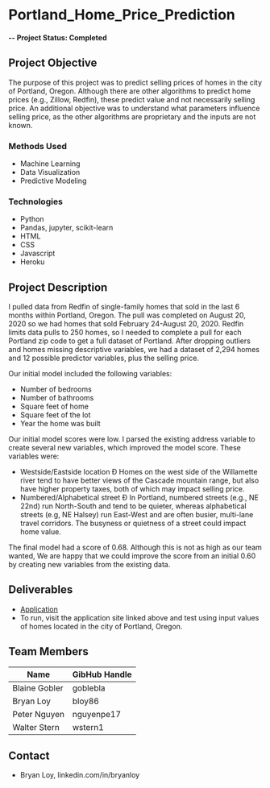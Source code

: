# Portland_Home_Price_Prediction

#### -- Project Status: Completed

## Project Objective
The purpose of this project was to predict selling prices of homes in the city of Portland, Oregon.  Although there are other algorithms to predict home prices (e.g., Zillow, Redfin), these predict value and not necessarily selling price.  An additional objective was to understand what parameters influence selling price, as the other algorithms are proprietary and the inputs are not known. 

### Methods Used
* Machine Learning
* Data Visualization
* Predictive Modeling

### Technologies
* Python
* Pandas, jupyter, scikit-learn 
* HTML
* CSS
* Javascript
* Heroku


## Project Description
I pulled data from Redfin of single-family homes that sold in the last 6 months within Portland, Oregon.  The pull was completed on August 20, 2020 so we had homes that sold February 24-August 20, 2020.  Redfin limits data pulls to 250 homes, so I needed to complete a pull for each Portland zip code to get a full dataset of Portland.  After dropping outliers and homes missing descriptive variables, we had a dataset of 2,294 homes and 12 possible predictor variables, plus the selling price. 

Our initial model included the following variables:
* Number of bedrooms
* Number of bathrooms
* Square feet of home
* Square feet of the lot
* Year the home was built

Our initial model scores were low.  I parsed the existing address variable to create several new variables, which improved the model score. These variables were:
* Westside/Eastside location Ð Homes on the west side of the Willamette river tend to have better views of the Cascade mountain range, but also have higher property taxes, both of which may impact selling price.
* Numbered/Alphabetical street Ð In Portland, numbered streets (e.g., NE 22nd) run North-South and tend to be quieter, whereas alphabetical streets (e.g, NE Halsey) run East-West and are often busier, multi-lane travel corridors. The busyness or quietness of a street could impact home value.

The final model had a score of 0.68.  Although this is not as high as our team wanted, We are happy that we could improve the score from an initial 0.60 by creating new variables from the existing data.  

## Deliverables
* [Application](https://homeprice-prediction-pdx.herokuapp.com/application)
* To run, visit the application site linked above and test using input values of homes located in the city of Portland, Oregon. 






## Team Members

|Name     |  GibHub Handle   | 
|---------|-----------------|
|Blaine Gobler | goblebla   |
|Bryan Loy | bloy86   |
|Peter Nguyen | nguyenpe17  |
|Walter Stern | wstern1   |

## Contact
* Bryan Loy, linkedin.com/in/bryanloy

